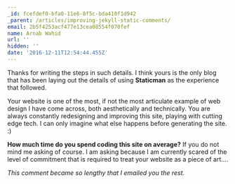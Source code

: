 ```yaml
---
_id: fcefdef0-bfa0-11e6-8f5c-bda410f1d942
_parent: /articles/improving-jekyll-static-comments/
email: 2b5f4253acf477e13cea08554f070fef
name: Arnab Wahid
url: ''
hidden: ''
date: '2016-12-11T12:54:44.455Z'
---
```


Thanks for writing the steps in such details. I think yours is the only blog that has been laying out the details of using __Staticman__ as the experience that followed.

Your website is one of the most, if not the most articulate example of web design I have come across, both aesthetically and technically. You are always constantly redesigning and improving this site, playing with cutting edge tech. I can only imagine what else happens before generating the site. :)

**How much time do you spend coding this site on average?** If you do not mind me asking of course. I am asking because I am currently scared of the level of commitment that is required to treat your website as a piece of art....

_This comment became so lengthy that I emailed you the rest._
